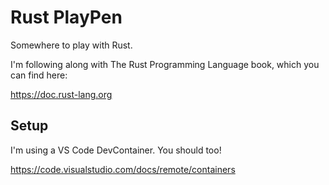 # Rust PlayPen
Somewhere to play with Rust.

I'm following along with The Rust Programming Language book, which you can find here:

<https://doc.rust-lang.org>

## Setup
I'm using a VS Code DevContainer. You should too!

<https://code.visualstudio.com/docs/remote/containers>